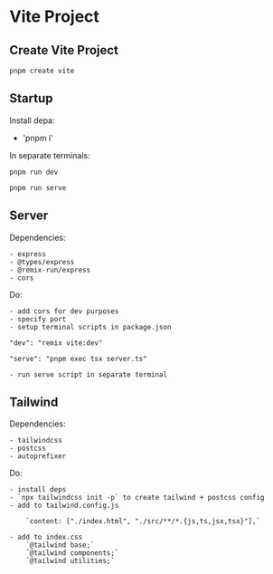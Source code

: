 # Vite Project

## Create Vite Project

 `pnpm create vite`

## Startup

Install depa:

- 'pnpm i'

In separate terminals:

`pnpm run dev`

`pnpm run serve`

## Server

Dependencies:

    - express
    - @types/express
    - @remix-run/express
    - cors

Do:

    - add cors for dev purposes
    - specify port
    - setup terminal scripts in package.json

`"dev": "remix vite:dev"`

`"serve": "pnpm exec tsx server.ts"`

    - run serve script in separate terminal

## Tailwind

Dependencies:

    - tailwindcss
    - postcss
    - autoprefixer

Do:

    - install deps
    - `npx tailwindcss init -p` to create tailwind + postcss config
    - add to tailwind.config.js

        `content: ["./index.html", "./src/**/*.{js,ts,jsx,tsx}"],`
    
    - add to index.css
        `@tailwind base;`
        `@tailwind components;`
        `@tailwind utilities;`
